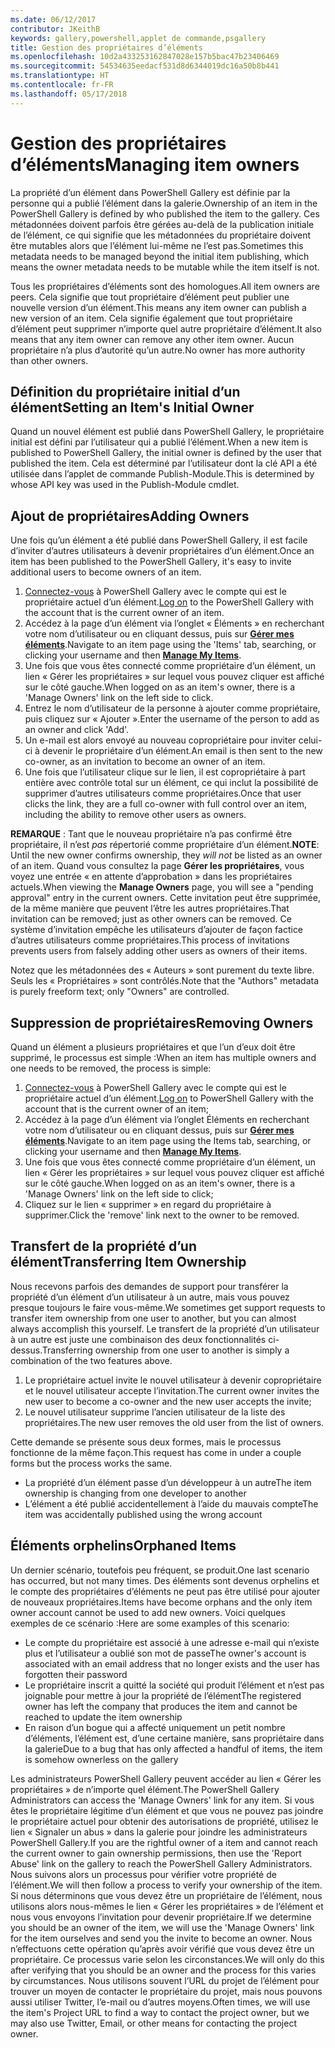 ```yaml
---
ms.date: 06/12/2017
contributor: JKeithB
keywords: gallery,powershell,applet de commande,psgallery
title: Gestion des propriétaires d’éléments
ms.openlocfilehash: 10d2a433253162847028e157b5bac47b23406469
ms.sourcegitcommit: 54534635eedacf531d8d6344019dc16a50b8b441
ms.translationtype: HT
ms.contentlocale: fr-FR
ms.lasthandoff: 05/17/2018
---
```

# <a name="managing-item-owners"></a><span data-ttu-id="a976e-103">Gestion des propriétaires d’éléments</span><span class="sxs-lookup"><span data-stu-id="a976e-103">Managing item owners</span></span>

<span data-ttu-id="a976e-104">La propriété d’un élément dans PowerShell Gallery est définie par la personne qui a publié l’élément dans la galerie.</span><span class="sxs-lookup"><span data-stu-id="a976e-104">Ownership of an item in the PowerShell Gallery is defined by who published the item to the gallery.</span></span>
<span data-ttu-id="a976e-105">Ces métadonnées doivent parfois être gérées au-delà de la publication initiale de l’élément, ce qui signifie que les métadonnées du propriétaire doivent être mutables alors que l’élément lui-même ne l’est pas.</span><span class="sxs-lookup"><span data-stu-id="a976e-105">Sometimes this metadata needs to be managed beyond the initial item publishing, which means the owner metadata needs to be mutable while the item itself is not.</span></span>

<span data-ttu-id="a976e-106">Tous les propriétaires d’éléments sont des homologues.</span><span class="sxs-lookup"><span data-stu-id="a976e-106">All item owners are peers.</span></span>
<span data-ttu-id="a976e-107">Cela signifie que tout propriétaire d’élément peut publier une nouvelle version d’un élément.</span><span class="sxs-lookup"><span data-stu-id="a976e-107">This means any item owner can publish a new version of an item.</span></span> <span data-ttu-id="a976e-108">Cela signifie également que tout propriétaire d’élément peut supprimer n’importe quel autre propriétaire d’élément.</span><span class="sxs-lookup"><span data-stu-id="a976e-108">It also means that any item owner can remove any other item owner.</span></span>
<span data-ttu-id="a976e-109">Aucun propriétaire n’a plus d’autorité qu’un autre.</span><span class="sxs-lookup"><span data-stu-id="a976e-109">No owner has more authority than other owners.</span></span>

## <a name="setting-an-items-initial-owner"></a><span data-ttu-id="a976e-110">Définition du propriétaire initial d’un élément</span><span class="sxs-lookup"><span data-stu-id="a976e-110">Setting an Item's Initial Owner</span></span>

<span data-ttu-id="a976e-111">Quand un nouvel élément est publié dans PowerShell Gallery, le propriétaire initial est défini par l’utilisateur qui a publié l’élément.</span><span class="sxs-lookup"><span data-stu-id="a976e-111">When a new item is published to PowerShell Gallery, the initial owner is defined by the user that published the item.</span></span> <span data-ttu-id="a976e-112">Cela est déterminé par l’utilisateur dont la clé API a été utilisée dans l’applet de commande Publish-Module.</span><span class="sxs-lookup"><span data-stu-id="a976e-112">This is determined by whose API key was used in the Publish-Module cmdlet.</span></span>

## <a name="adding-owners"></a><span data-ttu-id="a976e-113">Ajout de propriétaires</span><span class="sxs-lookup"><span data-stu-id="a976e-113">Adding Owners</span></span>

<span data-ttu-id="a976e-114">Une fois qu’un élément a été publié dans PowerShell Gallery, il est facile d’inviter d’autres utilisateurs à devenir propriétaires d’un élément.</span><span class="sxs-lookup"><span data-stu-id="a976e-114">Once an item has been published to the PowerShell Gallery, it's easy to invite additional users to become owners of an item.</span></span>

1. <span data-ttu-id="a976e-115">[Connectez-vous](https://powershellgallery.com/users/account/LogOn) à PowerShell Gallery avec le compte qui est le propriétaire actuel d’un élément.</span><span class="sxs-lookup"><span data-stu-id="a976e-115">[Log on](https://powershellgallery.com/users/account/LogOn) to the PowerShell Gallery with the account that is the current owner of an item.</span></span>
2. <span data-ttu-id="a976e-116">Accédez à la page d’un élément via l’onglet « Éléments » en recherchant votre nom d’utilisateur ou en cliquant dessus, puis sur [**Gérer mes éléments**](https://www.powershellgallery.com/account/Packages).</span><span class="sxs-lookup"><span data-stu-id="a976e-116">Navigate to an item page using the 'Items' tab, searching, or clicking your username and then [**Manage My Items**](https://www.powershellgallery.com/account/Packages).</span></span>
3. <span data-ttu-id="a976e-117">Une fois que vous êtes connecté comme propriétaire d’un élément, un lien « Gérer les propriétaires » sur lequel vous pouvez cliquer est affiché sur le côté gauche.</span><span class="sxs-lookup"><span data-stu-id="a976e-117">When logged on as an item's owner, there is a 'Manage Owners' link on the left side to click.</span></span>
4. <span data-ttu-id="a976e-118">Entrez le nom d’utilisateur de la personne à ajouter comme propriétaire, puis cliquez sur « Ajouter ».</span><span class="sxs-lookup"><span data-stu-id="a976e-118">Enter the username of the person to add as an owner and click 'Add'.</span></span>
5. <span data-ttu-id="a976e-119">Un e-mail est alors envoyé au nouveau copropriétaire pour inviter celui-ci à devenir le propriétaire d’un élément.</span><span class="sxs-lookup"><span data-stu-id="a976e-119">An email is then sent to the new co-owner, as an invitation to become an owner of an item.</span></span>
6. <span data-ttu-id="a976e-120">Une fois que l’utilisateur clique sur le lien, il est copropriétaire à part entière avec contrôle total sur un élément, ce qui inclut la possibilité de supprimer d’autres utilisateurs comme propriétaires.</span><span class="sxs-lookup"><span data-stu-id="a976e-120">Once that user clicks the link, they are a full co-owner with full control over an item, including the ability to remove other users as owners.</span></span>

<span data-ttu-id="a976e-121">**REMARQUE** : Tant que le nouveau propriétaire n’a pas confirmé être propriétaire, il n’est *pas* répertorié comme propriétaire d’un élément.</span><span class="sxs-lookup"><span data-stu-id="a976e-121">**NOTE**: Until the new owner confirms ownership, they *will not* be listed as an owner of an item.</span></span>
<span data-ttu-id="a976e-122">Quand vous consultez la page **Gérer les propriétaires**, vous voyez une entrée « en attente d’approbation » dans les propriétaires actuels.</span><span class="sxs-lookup"><span data-stu-id="a976e-122">When viewing the **Manage Owners** page, you will see a "pending approval" entry in the current owners.</span></span>
<span data-ttu-id="a976e-123">Cette invitation peut être supprimée, de la même manière que peuvent l’être les autres propriétaires.</span><span class="sxs-lookup"><span data-stu-id="a976e-123">That invitation can be removed; just as other owners can be removed.</span></span>
<span data-ttu-id="a976e-124">Ce système d’invitation empêche les utilisateurs d’ajouter de façon factice d’autres utilisateurs comme propriétaires.</span><span class="sxs-lookup"><span data-stu-id="a976e-124">This process of invitations prevents users from falsely adding other users as owners of their items.</span></span>

<span data-ttu-id="a976e-125">Notez que les métadonnées des « Auteurs » sont purement du texte libre. Seuls les « Propriétaires » sont contrôlés.</span><span class="sxs-lookup"><span data-stu-id="a976e-125">Note that the "Authors" metadata is purely freeform text; only "Owners" are controlled.</span></span>


## <a name="removing-owners"></a><span data-ttu-id="a976e-126">Suppression de propriétaires</span><span class="sxs-lookup"><span data-stu-id="a976e-126">Removing Owners</span></span>

<span data-ttu-id="a976e-127">Quand un élément a plusieurs propriétaires et que l’un d’eux doit être supprimé, le processus est simple :</span><span class="sxs-lookup"><span data-stu-id="a976e-127">When an item has multiple owners and one needs to be removed, the process is simple:</span></span>

1. <span data-ttu-id="a976e-128">[Connectez-vous](https://powershellgallery.com/users/account/LogOn) à PowerShell Gallery avec le compte qui est le propriétaire actuel d’un élément.</span><span class="sxs-lookup"><span data-stu-id="a976e-128">[Log on](https://powershellgallery.com/users/account/LogOn) to PowerShell Gallery with the account that is the current owner of an item;</span></span>
2. <span data-ttu-id="a976e-129">Accédez à la page d’un élément via l’onglet Éléments en recherchant votre nom d’utilisateur ou en cliquant dessus, puis sur [**Gérer mes éléments**](https://www.powershellgallery.com/account/Packages).</span><span class="sxs-lookup"><span data-stu-id="a976e-129">Navigate to an item page using the Items tab, searching, or clicking your username and then [**Manage My Items**](https://www.powershellgallery.com/account/Packages).</span></span>
3. <span data-ttu-id="a976e-130">Une fois que vous êtes connecté comme propriétaire d’un élément, un lien « Gérer les propriétaires » sur lequel vous pouvez cliquer est affiché sur le côté gauche.</span><span class="sxs-lookup"><span data-stu-id="a976e-130">When logged on as an item's owner, there is a 'Manage Owners' link on the left side to click;</span></span>
4. <span data-ttu-id="a976e-131">Cliquez sur le lien « supprimer » en regard du propriétaire à supprimer.</span><span class="sxs-lookup"><span data-stu-id="a976e-131">Click the 'remove' link next to the owner to be removed.</span></span>



## <a name="transferring-item-ownership"></a><span data-ttu-id="a976e-132">Transfert de la propriété d’un élément</span><span class="sxs-lookup"><span data-stu-id="a976e-132">Transferring Item Ownership</span></span>

<span data-ttu-id="a976e-133">Nous recevons parfois des demandes de support pour transférer la propriété d’un élément d’un utilisateur à un autre, mais vous pouvez presque toujours le faire vous-même.</span><span class="sxs-lookup"><span data-stu-id="a976e-133">We sometimes get support requests to transfer item ownership from one user to another, but you can almost always accomplish this yourself.</span></span>
<span data-ttu-id="a976e-134">Le transfert de la propriété d’un utilisateur à un autre est juste une combinaison des deux fonctionnalités ci-dessus.</span><span class="sxs-lookup"><span data-stu-id="a976e-134">Transferring ownership from one user to another is simply a combination of the two features above.</span></span>

1. <span data-ttu-id="a976e-135">Le propriétaire actuel invite le nouvel utilisateur à devenir copropriétaire et le nouvel utilisateur accepte l’invitation.</span><span class="sxs-lookup"><span data-stu-id="a976e-135">The current owner invites the new user to become a co-owner and the new user accepts the invite;</span></span>
2. <span data-ttu-id="a976e-136">Le nouvel utilisateur supprime l’ancien utilisateur de la liste des propriétaires.</span><span class="sxs-lookup"><span data-stu-id="a976e-136">The new user removes the old user from the list of owners.</span></span>

<span data-ttu-id="a976e-137">Cette demande se présente sous deux formes, mais le processus fonctionne de la même façon.</span><span class="sxs-lookup"><span data-stu-id="a976e-137">This request has come in under a couple forms but the process works the same.</span></span>

- <span data-ttu-id="a976e-138">La propriété d’un élément passe d’un développeur à un autre</span><span class="sxs-lookup"><span data-stu-id="a976e-138">The item ownership is changing from one developer to another</span></span>
- <span data-ttu-id="a976e-139">L’élément a été publié accidentellement à l’aide du mauvais compte</span><span class="sxs-lookup"><span data-stu-id="a976e-139">The item was accidentally published using the wrong account</span></span>


## <a name="orphaned-items"></a><span data-ttu-id="a976e-140">Éléments orphelins</span><span class="sxs-lookup"><span data-stu-id="a976e-140">Orphaned Items</span></span>

<span data-ttu-id="a976e-141">Un dernier scénario, toutefois peu fréquent, se produit.</span><span class="sxs-lookup"><span data-stu-id="a976e-141">One last scenario has occurred, but not many times.</span></span>
<span data-ttu-id="a976e-142">Des éléments sont devenus orphelins et le compte des propriétaires d’éléments ne peut pas être utilisé pour ajouter de nouveaux propriétaires.</span><span class="sxs-lookup"><span data-stu-id="a976e-142">Items have become orphans and the only item owner account cannot be used to add new owners.</span></span>
<span data-ttu-id="a976e-143">Voici quelques exemples de ce scénario :</span><span class="sxs-lookup"><span data-stu-id="a976e-143">Here are some examples of this scenario:</span></span>

- <span data-ttu-id="a976e-144">Le compte du propriétaire est associé à une adresse e-mail qui n’existe plus et l’utilisateur a oublié son mot de passe</span><span class="sxs-lookup"><span data-stu-id="a976e-144">The owner's account is associated with an email address that no longer exists and the user has forgotten their password</span></span>
- <span data-ttu-id="a976e-145">Le propriétaire inscrit a quitté la société qui produit l’élément et n’est pas joignable pour mettre à jour la propriété de l’élément</span><span class="sxs-lookup"><span data-stu-id="a976e-145">The registered owner has left the company that produces the item and cannot be reached to update the item ownership</span></span>
- <span data-ttu-id="a976e-146">En raison d’un bogue qui a affecté uniquement un petit nombre d’éléments, l’élément est, d’une certaine manière, sans propriétaire dans la galerie</span><span class="sxs-lookup"><span data-stu-id="a976e-146">Due to a bug that has only affected a handful of items, the item is somehow ownerless on the gallery</span></span>

<span data-ttu-id="a976e-147">Les administrateurs PowerShell Gallery peuvent accéder au lien « Gérer les propriétaires » de n’importe quel élément.</span><span class="sxs-lookup"><span data-stu-id="a976e-147">The PowerShell Gallery Administrators can access the 'Manage Owners' link for any item.</span></span>
<span data-ttu-id="a976e-148">Si vous êtes le propriétaire légitime d’un élément et que vous ne pouvez pas joindre le propriétaire actuel pour obtenir des autorisations de propriété, utilisez le lien « Signaler un abus » dans la galerie pour joindre les administrateurs PowerShell Gallery.</span><span class="sxs-lookup"><span data-stu-id="a976e-148">If you are the rightful owner of a item and cannot reach the current owner to gain ownership permissions, then use the 'Report Abuse' link on the gallery to reach the PowerShell Gallery Administrators.</span></span>
<span data-ttu-id="a976e-149">Nous suivons alors un processus pour vérifier votre propriété de l’élément.</span><span class="sxs-lookup"><span data-stu-id="a976e-149">We will then follow a process to verify your ownership of the item.</span></span>
<span data-ttu-id="a976e-150">Si nous déterminons que vous devez être un propriétaire de l’élément, nous utilisons alors nous-mêmes le lien « Gérer les propriétaires » de l’élément et nous vous envoyons l’invitation pour devenir propriétaire.</span><span class="sxs-lookup"><span data-stu-id="a976e-150">If we determine you should be an owner of the item, we will use the 'Manage Owners' link for the item ourselves and send you the invite to become an owner.</span></span>
<span data-ttu-id="a976e-151">Nous n’effectuons cette opération qu’après avoir vérifié que vous devez être un propriétaire. Ce processus varie selon les circonstances.</span><span class="sxs-lookup"><span data-stu-id="a976e-151">We will only do this after verifying that you should be an owner and the process for this varies by circumstances.</span></span>
<span data-ttu-id="a976e-152">Nous utilisons souvent l’URL du projet de l’élément pour trouver un moyen de contacter le propriétaire du projet, mais nous pouvons aussi utiliser Twitter, l’e-mail ou d’autres moyens.</span><span class="sxs-lookup"><span data-stu-id="a976e-152">Often times, we will use the item's Project URL to find a way to contact the project owner, but we may also use Twitter, Email, or other means for contacting the project owner.</span></span>